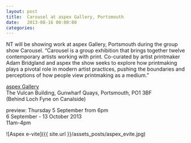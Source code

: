 ```yaml
---
layout: post
title:  Carousel at aspex Gallery, Portsmouth
date:   2013-08-16 00:00:00
categories: 
---
```


NT will be showing work at aspex Gallery, Portsmouth during the group show Carousel. “Carousel is a group exhibition that brings together twelve contemporary artists working with print. Co-curated by artist printmaker Adam Bridgland and aspex the show seeks to explore how printmaking plays a pivotal role in modern artist practices, pushing the boundaries and perceptions of how people view printmaking as a medium.”

<a href="http://www.aspex.org.uk/events/carousel" target="_blank">aspex Gallery</a>  
The Vulcan Building, Gunwharf Quays, Portsmouth, PO1 3BF  
(Behind Loch Fyne on Canalside)  

preview: Thursday 5 September from 6pm  
6 September - 13 October 2013  
11am-4pm  

![Aspex e-vite]({{ site.url }}/assets_posts/aspex_evite.jpg)
